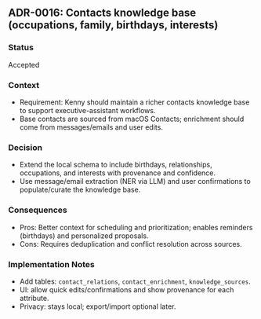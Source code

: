 ## ADR-0016: Contacts knowledge base (occupations, family, birthdays, interests)

### Status
Accepted

### Context
- Requirement: Kenny should maintain a richer contacts knowledge base to support executive-assistant workflows.
- Base contacts are sourced from macOS Contacts; enrichment should come from messages/emails and user edits.

### Decision
- Extend the local schema to include birthdays, relationships, occupations, and interests with provenance and confidence.
- Use message/email extraction (NER via LLM) and user confirmations to populate/curate the knowledge base.

### Consequences
- Pros: Better context for scheduling and prioritization; enables reminders (birthdays) and personalized proposals.
- Cons: Requires deduplication and conflict resolution across sources.

### Implementation Notes
- Add tables: `contact_relations`, `contact_enrichment`, `knowledge_sources`.
- UI: allow quick edits/confirmations and show provenance for each attribute.
- Privacy: stays local; export/import optional later.


